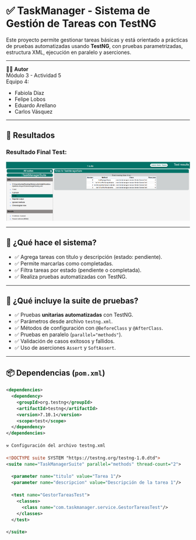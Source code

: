 # ✅ TaskManager - Sistema de Gestión de Tareas con TestNG

Este proyecto permite gestionar tareas básicas y está orientado a prácticas de pruebas automatizadas usando **TestNG**, con pruebas parametrizadas, estructura XML, ejecución en paralelo y aserciones.

---

👨‍💻 **Autor**  
Módulo 3 - Actividad 5  
Equipo 4:  
- Fabiola Díaz  
- Felipe Lobos  
- Eduardo Arellano  
- Carlos Vásquez  

---

## 🔁 Resultados

### Resultado Final Test:  
![Fase Resultado](./assets/resultado.png)

---

## 🚀 ¿Qué hace el sistema?

- ✅ Agrega tareas con título y descripción (estado: pendiente).  
- ✅ Permite marcarlas como completadas.  
- ✅ Filtra tareas por estado (pendiente o completada).  
- ✅ Realiza pruebas automatizadas con TestNG.

---

## 🧪 ¿Qué incluye la suite de pruebas?

- ✅ Pruebas **unitarias automatizadas** con TestNG.  
- ✅ Parámetros desde archivo `testng.xml`.  
- ✅ Métodos de configuración con `@BeforeClass` y `@AfterClass`.  
- ✅ Pruebas en paralelo (`parallel="methods"`).  
- ✅ Validación de casos exitosos y fallidos.  
- ✅ Uso de aserciones `Assert` y `SoftAssert`.

---

## 📦 Dependencias (`pom.xml`)

```xml
<dependencies>
  <dependency>
    <groupId>org.testng</groupId>
    <artifactId>testng</artifactId>
    <version>7.10.1</version>
    <scope>test</scope>
  </dependency>
</dependencies>

⚒️ Configuración del archivo testng.xml

<!DOCTYPE suite SYSTEM "https://testng.org/testng-1.0.dtd">
<suite name="TaskManagerSuite" parallel="methods" thread-count="2">

  <parameter name="titulo" value="Tarea 1"/>
  <parameter name="descripcion" value="Descripción de la tarea 1"/>

  <test name="GestorTareasTest">
    <classes>
      <class name="com.taskmanager.service.GestorTareasTest"/>
    </classes>
  </test>

</suite>    


